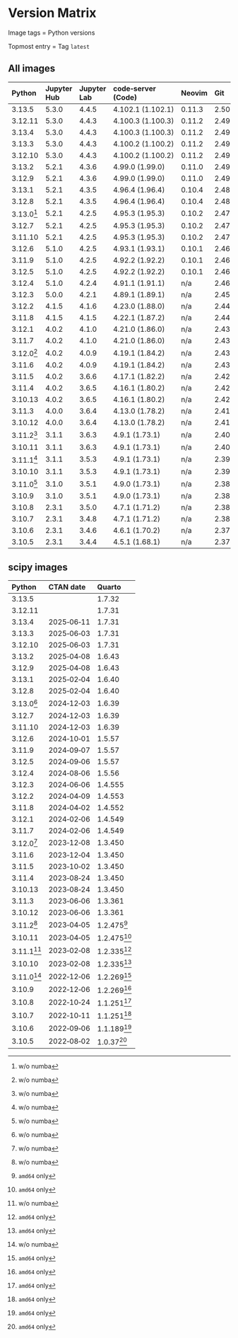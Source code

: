 # Version Matrix

Image tags = Python versions

Topmost entry = Tag `latest`

## All images

| Python     | Jupyter Hub | Jupyter Lab | code‑server (Code) | Neovim | Git    | Git LFS | Pandoc | Linux distro |
|:-----------|:------------|:------------|:-------------------|:-------|:-------|:--------|:-------|:-------------|
| 3.13.5     | 5.3.0       | 4.4.5       | 4.102.1 (1.102.1)  | 0.11.3 | 2.50.1 | 3.7.0   | 3.6.3  | Debian 12    |
| 3.12.11    | 5.3.0       | 4.4.3       | 4.100.3 (1.100.3)  | 0.11.2 | 2.49.0 | 3.6.1   | 3.6.3  | Debian 12    |
| 3.13.4     | 5.3.0       | 4.4.3       | 4.100.3 (1.100.3)  | 0.11.2 | 2.49.0 | 3.6.1   | 3.6.3  | Debian 12    |
| 3.13.3     | 5.3.0       | 4.4.3       | 4.100.2 (1.100.2)  | 0.11.2 | 2.49.0 | 3.6.1   | 3.6.3  | Debian 12    |
| 3.12.10    | 5.3.0       | 4.4.3       | 4.100.2 (1.100.2)  | 0.11.2 | 2.49.0 | 3.6.1   | 3.6.3  | Debian 12    |
| 3.13.2     | 5.2.1       | 4.3.6       | 4.99.0 (1.99.0)    | 0.11.0 | 2.49.0 | 3.6.1   | 3.4    | Debian 12    |
| 3.12.9     | 5.2.1       | 4.3.6       | 4.99.0 (1.99.0)    | 0.11.0 | 2.49.0 | 3.6.1   | 3.4    | Debian 12    |
| 3.13.1     | 5.2.1       | 4.3.5       | 4.96.4 (1.96.4)    | 0.10.4 | 2.48.1 | 3.6.1   | 3.4    | Debian 12    |
| 3.12.8     | 5.2.1       | 4.3.5       | 4.96.4 (1.96.4)    | 0.10.4 | 2.48.1 | 3.6.1   | 3.4    | Debian 12    |
| 3.13.0[^1] | 5.2.1       | 4.2.5       | 4.95.3 (1.95.3)    | 0.10.2 | 2.47.1 | 3.6.0   | 3.4    | Debian 12    |
| 3.12.7     | 5.2.1       | 4.2.5       | 4.95.3 (1.95.3)    | 0.10.2 | 2.47.1 | 3.6.0   | 3.4    | Debian 12    |
| 3.11.10    | 5.2.1       | 4.2.5       | 4.95.3 (1.95.3)    | 0.10.2 | 2.47.1 | 3.6.0   | 3.4    | Debian 12    |
| 3.12.6     | 5.1.0       | 4.2.5       | 4.93.1 (1.93.1)    | 0.10.1 | 2.46.2 | 3.5.1   | 3.2    | Debian 12    |
| 3.11.9     | 5.1.0       | 4.2.5       | 4.92.2 (1.92.2)    | 0.10.1 | 2.46.0 | 3.5.1   | 3.2    | Debian 12    |
| 3.12.5     | 5.1.0       | 4.2.5       | 4.92.2 (1.92.2)    | 0.10.1 | 2.46.0 | 3.5.1   | 3.2    | Debian 12    |
| 3.12.4     | 5.1.0       | 4.2.4       | 4.91.1 (1.91.1)    | n/a    | 2.46.0 | 3.5.1   | 3.2    | Debian 12    |
| 3.12.3     | 5.0.0       | 4.2.1       | 4.89.1 (1.89.1)    | n/a    | 2.45.2 | 3.5.1   | 3.1.11 | Debian 12    |
| 3.12.2     | 4.1.5       | 4.1.6       | 4.23.0 (1.88.0)    | n/a    | 2.44.0 | 3.5.1   | 3.1.11 | Debian 12    |
| 3.11.8     | 4.1.5       | 4.1.5       | 4.22.1 (1.87.2)    | n/a    | 2.44.0 | 3.5.1   | 3.1.11 | Debian 12    |
| 3.12.1     | 4.0.2       | 4.1.0       | 4.21.0 (1.86.0)    | n/a    | 2.43.0 | 3.4.1   | 3.1.11 | Debian 12    |
| 3.11.7     | 4.0.2       | 4.1.0       | 4.21.0 (1.86.0)    | n/a    | 2.43.0 | 3.4.1   | 3.1.11 | Debian 12    |
| 3.12.0[^1] | 4.0.2       | 4.0.9       | 4.19.1 (1.84.2)    | n/a    | 2.43.0 | 3.4.0   | 3.1.1  | Debian 12    |
| 3.11.6     | 4.0.2       | 4.0.9       | 4.19.1 (1.84.2)    | n/a    | 2.43.0 | 3.4.0   | 3.1.1  | Debian 12    |
| 3.11.5     | 4.0.2       | 3.6.6       | 4.17.1 (1.82.2)    | n/a    | 2.42.0 | 3.4.0   | 3.1.1  | Debian 12    |
| 3.11.4     | 4.0.2       | 3.6.5       | 4.16.1 (1.80.2)    | n/a    | 2.42.0 | 3.4.0   | 3.1.1  | Debian 12    |
| 3.10.13    | 4.0.2       | 3.6.5       | 4.16.1 (1.80.2)    | n/a    | 2.42.0 | 3.4.0   | 3.1.1  | Debian 12    |
| 3.11.3     | 4.0.0       | 3.6.4       | 4.13.0 (1.78.2)    | n/a    | 2.41.0 | 3.3.0   | 3.1.1  | Debian 11    |
| 3.10.12    | 4.0.0       | 3.6.4       | 4.13.0 (1.78.2)    | n/a    | 2.41.0 | 3.3.0   | 3.1.1  | Debian 11    |
| 3.11.2[^1] | 3.1.1       | 3.6.3       | 4.9.1 (1.73.1)     | n/a    | 2.40.0 | 3.3.0   | 2.19.2 | Debian 11    |
| 3.10.11    | 3.1.1       | 3.6.3       | 4.9.1 (1.73.1)     | n/a    | 2.40.0 | 3.3.0   | 2.19.2 | Debian 11    |
| 3.11.1[^1] | 3.1.1       | 3.5.3       | 4.9.1 (1.73.1)     | n/a    | 2.39.1 | 3.3.0   | 2.19.2 | Debian 11    |
| 3.10.10    | 3.1.1       | 3.5.3       | 4.9.1 (1.73.1)     | n/a    | 2.39.1 | 3.3.0   | 2.19.2 | Debian 11    |
| 3.11.0[^1] | 3.1.0       | 3.5.1       | 4.9.0 (1.73.1)     | n/a    | 2.38.1 | 3.3.0   | 2.19.2 | Debian 11    |
| 3.10.9     | 3.1.0       | 3.5.1       | 4.9.0 (1.73.1)     | n/a    | 2.38.1 | 3.3.0   | 2.19.2 | Debian 11    |
| 3.10.8     | 2.3.1       | 3.5.0       | 4.7.1 (1.71.2)     | n/a    | 2.38.1 | 3.2.0   | 2.19.2 | Debian 11    |
| 3.10.7     | 2.3.1       | 3.4.8       | 4.7.1 (1.71.2)     | n/a    | 2.38.0 | 3.2.0   | 2.19.2 | Debian 11    |
| 3.10.6     | 2.3.1       | 3.4.6       | 4.6.1 (1.70.2)     | n/a    | 2.37.3 | 3.2.0   | 2.19.2 | Debian 11    |
| 3.10.5     | 2.3.1       | 3.4.4       | 4.5.1 (1.68.1)     | n/a    | 2.37.1 | 3.2.0   | 2.18   | Debian 11    |

## scipy images

| Python     | CTAN date  | Quarto      |
|:-----------|:-----------|:------------|
| 3.13.5     |            | 1.7.32      |
| 3.12.11    |            | 1.7.31      |
| 3.13.4     | 2025‑06‑11 | 1.7.31      |
| 3.13.3     | 2025‑06‑03 | 1.7.31      |
| 3.12.10    | 2025‑06‑03 | 1.7.31      |
| 3.13.2     | 2025‑04‑08 | 1.6.43      |
| 3.12.9     | 2025‑04‑08 | 1.6.43      |
| 3.13.1     | 2025‑02‑04 | 1.6.40      |
| 3.12.8     | 2025‑02‑04 | 1.6.40      |
| 3.13.0[^1] | 2024‑12‑03 | 1.6.39      |
| 3.12.7     | 2024‑12‑03 | 1.6.39      |
| 3.11.10    | 2024‑12‑03 | 1.6.39      |
| 3.12.6     | 2024‑10‑01 | 1.5.57      |
| 3.11.9     | 2024‑09‑07 | 1.5.57      |
| 3.12.5     | 2024‑09‑06 | 1.5.57      |
| 3.12.4     | 2024‑08‑06 | 1.5.56      |
| 3.12.3     | 2024‑06‑06 | 1.4.555     |
| 3.12.2     | 2024‑04‑09 | 1.4.553     |
| 3.11.8     | 2024‑04‑02 | 1.4.552     |
| 3.12.1     | 2024‑02‑06 | 1.4.549     |
| 3.11.7     | 2024‑02‑06 | 1.4.549     |
| 3.12.0[^1] | 2023‑12‑08 | 1.3.450     |
| 3.11.6     | 2023‑12‑04 | 1.3.450     |
| 3.11.5     | 2023‑10‑02 | 1.3.450     |
| 3.11.4     | 2023‑08‑24 | 1.3.450     |
| 3.10.13    | 2023‑08‑24 | 1.3.450     |
| 3.11.3     | 2023‑06‑06 | 1.3.361     |
| 3.10.12    | 2023‑06‑06 | 1.3.361     |
| 3.11.2[^1] | 2023‑04‑05 | 1.2.475[^2] |
| 3.10.11    | 2023‑04‑05 | 1.2.475[^2] |
| 3.11.1[^1] | 2023‑02‑08 | 1.2.335[^2] |
| 3.10.10    | 2023‑02‑08 | 1.2.335[^2] |
| 3.11.0[^1] | 2022‑12‑06 | 1.2.269[^2] |
| 3.10.9     | 2022‑12‑06 | 1.2.269[^2] |
| 3.10.8     | 2022‑10‑24 | 1.1.251[^2] |
| 3.10.7     | 2022‑10‑11 | 1.1.251[^2] |
| 3.10.6     | 2022‑09‑06 | 1.1.189[^2] |
| 3.10.5     | 2022‑08‑02 | 1.0.37[^2]  |

[^1]: w/o numba  
[^2]: `amd64` only
